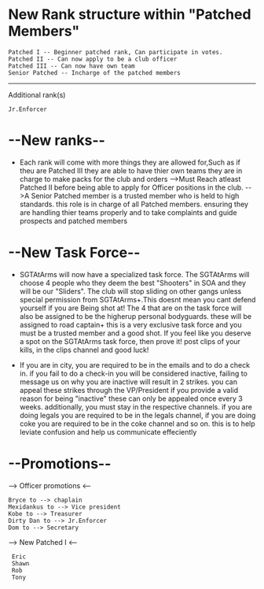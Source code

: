 # New Rank structure within "Patched Members"
	Patched I -- Beginner patched rank, Can participate in votes.
	Patched II -- Can now apply to be a club officer
	Patched III -- Can now have own team
	Senior Patched -- Incharge of the patched members
-----------------------------------------------------
Additional rank(s)

	Jr.Enforcer


# --New ranks--
* Each rank will come with more things they are allowed for,Such as if theu are Patched III they are able to have thier own teams they are in charge 
to make packs for the club and orders
-->Must Reach atleast Patched II before being able to apply for Officer positions in the club.
-->A Senior Patched member is a trusted member who is held to high standards. this role is in charge of all Patched members. ensuring they are handling thier teams
properly and to take complaints and guide prospects and patched members 
		
# --New Task Force--
* SGTAtArms will now have a specialized task force. The SGTAtArms will choose 4 people who they deem the best "Shooters" in SOA and they will be our 
"Sliders". The club will stop sliding on other gangs unless special permission from SGTAtArms+.This doesnt mean you cant defend yourself if you are 
Being shot at! The 4 that are on the task force will also be assigned to be the higherup personal bodyguards. these will be assigned to road captain+
this is a very exclusive task force and you must be a trusted member and a good shot.
	If you feel like you deserve a spot on the SGTAtArms task force, then prove it! post clips of your kills, in the clips channel and good luck!

* If you are in city, you are required to be in the emails and to do a check in. if you fail to do a check-in you will be considered inactive, failing to message us on 
why you are inactive will result in 2 strikes. you can appeal these strikes through the VP/President if you provide a valid reason for being "inactive" these can only 
be appealed once every 3 weeks. additionally, you must stay in the respective channels. if you are doing legals you are required to be in the legals channel, if you 
are doing coke you are required to be in the coke channel and so on. this is to help leviate confusion and help us communicate effeciently 


# --Promotions--
--> Officer promotions <--

	Bryce to --> chaplain
	Mexidankus to --> Vice president
	Kobe to --> Treasurer
	Dirty Dan to --> Jr.Enforcer
	Dom to --> Secretary

--> New Patched I <--

	 Eric
	 Shawn
	 Rob
	 Tony
